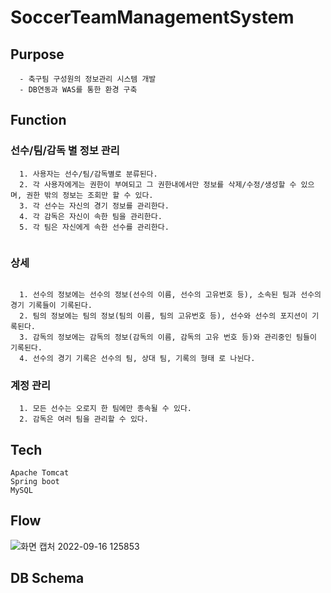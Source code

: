 # SoccerTeamManagementSystem

## Purpose
~~~
  - 축구팀 구성원의 정보관리 시스템 개발
  - DB연동과 WAS를 통한 환경 구축
~~~


## Function
### 선수/팀/감독 별 정보 관리
~~~
  1. 사용자는 선수/팀/감독별로 분류된다.
  2. 각 사용자에게는 권한이 부여되고 그 권한내에서만 정보를 삭제/수정/생성할 수 있으며, 권한 밖의 정보는 조회만 할 수 있다.
  3. 각 선수는 자신의 경기 정보를 관리한다.
  4. 각 감독은 자신이 속한 팀을 관리한다.
  5. 각 팀은 자신에게 속한 선수를 관리한다.
  
~~~
### 상세
~~~
  
  1. 선수의 정보에는 선수의 정보(선수의 이름, 선수의 고유번호 등), 소속된 팀과 선수의 경기 기록들이 기록된다.
  2. 팀의 정보에는 팀의 정보(팀의 이름, 팀의 고유번호 등), 선수와 선수의 포지션이 기록된다.
  3. 감독의 정보에는 감독의 정보(감독의 이름, 감독의 고유 번호 등)와 관리중인 팀들이 기록된다.
  4. 선수의 경기 기록은 선수의 팀, 상대 팀, 기록의 형태 로 나뉜다.
~~~

### 계정 관리
~~~
  1. 모든 선수는 오로지 한 팀에만 종속될 수 있다.
  2. 감독은 여러 팀을 관리할 수 있다.
~~~


## Tech
~~~
Apache Tomcat
Spring boot
MySQL
~~~
## Flow

![화면 캡처 2022-09-16 125853](https://user-images.githubusercontent.com/51821505/190553707-a85391c1-f276-48bf-99c3-ceea85a738eb.png)


## DB Schema
